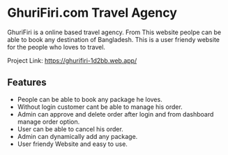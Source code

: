 
# GhuriFiri.com Travel Agency

GhuriFiri is a online based travel agency. From This website peolpe can be able to book any destination of Bangladesh. This is a user friendy website for the people who loves to travel.

Project Link: https://ghurifiri-1d2bb.web.app/



## Features

- People can be able to book any package he loves.
- Without login customer cant be able to manage his order.
- Admin can approve and delete order after login and from dashboard manage order option.
- User can be able to cancel his order.
- Admin can dynamically add any package.
- User friendy Website and easy to use.

